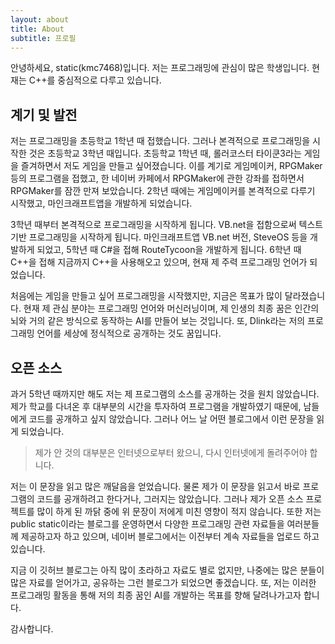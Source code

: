 ```yaml
---
layout: about
title: About
subtitle: 프로필
---
```


안녕하세요, static(kmc7468)입니다. 저는 프로그래밍에 관심이 많은 학생입니다. 현재는 C++를 중심적으로 다루고 있습니다.

## 계기 및 발전
저는 프로그래밍을 초등학교 1학년 때 접했습니다. 그러나 본격적으로 프로그래밍을 시작한 것은 초등학교 3학년 때입니다. 초등학교 1학년 때, 롤러코스터 타이쿤3라는 게임을 즐겨하면서 저도 게임을 만들고 싶어졌습니다. 이를 계기로 게임메이커, RPGMaker 등의 프로그램을 접했고, 한 네이버 카페에서 RPGMaker에 관한 강좌를 접하면서 RPGMaker를 잠깐 만져 보았습니다. 2학년 때에는 게임메이커를 본격적으로 다루기 시작했고, 마인크래프트앱을 개발하게 되었습니다.

3학년 때부터 본격적으로 프로그래밍을 시작하게 됩니다. VB.net을 접함으로써 텍스트 기반 프로그래밍을 시작하게 됩니다. 마인크래프트앱 VB.net 버전, SteveOS 등을 개발하게 되었고, 5학년 때 C#을 접해 RouteTycoon을 개발하게 됩니다. 6학년 때 C++을 접해 지금까지 C++을 사용해오고 있으며, 현재 제 주력 프로그래밍 언어가 되었습니다.

처음에는 게임을 만들고 싶어 프로그래밍을 시작했지만, 지금은 목표가 많이 달라졌습니다. 현재 제 관심 분야는 프로그래밍 언어와 머신러닝이며, 제 인생의 최종 꿈은 인간의 뇌와 거의 같은 방식으로 동작하는 AI를 만들어 보는 것입니다. 또, Dlink라는 저의 프로그래밍 언어를 세상에 정식적으로 공개하는 것도 꿈입니다.

## 오픈 소스
과거 5학년 때까지만 해도 저는 제 프로그램의 소스를 공개하는 것을 원치 않았습니다. 제가 학교를 다녀온 후 대부분의 시간을 투자하여 프로그램을 개발하였기 때문에, 남들에게 코드를 공개하고 싶지 않았습니다. 그러나 어느 날 어떤 블로그에서 이런 문장을 읽게 되었습니다.

> 제가 안 것의 대부분은 인터넷으로부터 왔으니, 다시 인터넷에게 돌려주어야 합니다.

저는 이 문장을 읽고 많은 깨달음을 얻었습니다. 물론 제가 이 문장을 읽고서 바로 프로그램의 코드를 공개하려고 한다거나, 그러지는 않았습니다. 그러나 제가 오픈 소스 프로젝트를 많이 하게 된 까닭 중에 위 문장이 저에게 미친 영향이 적지 않습니다. 또한 저는 public static이라는 블로그를 운영하면서 다양한 프로그래밍 관련 자료들을 여러분들께 제공하고자 하고 있으며, 네이버 블로그에서는 이전부터 계속 자료들을 업로드 하고 있습니다.

지금 이 깃허브 블로그는 아직 많이 초라하고 자료도 별로 없지만, 나중에는 많은 분들이 많은 자료를 얻어가고, 공유하는 그런 블로그가 되었으면 좋겠습니다. 또, 저는 이러한 프로그래밍 활동을 통해 저의 최종 꿈인 AI를 개발하는 목표를 향해 달려나가고자 합니다.

감사합니다.